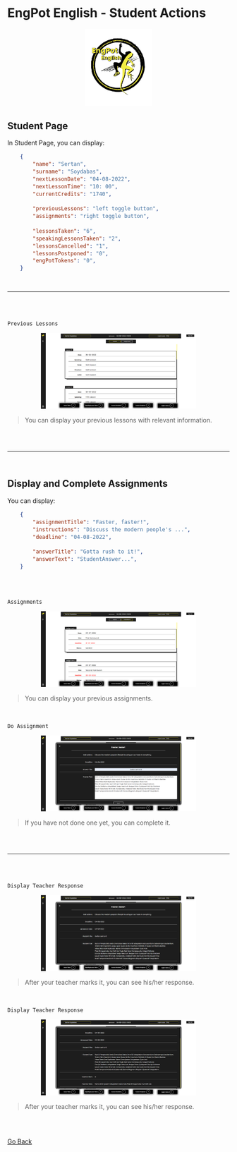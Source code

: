 # EngPot English - Student Actions

<p align="center">
  <img src="../media/logo/EngPotLogo.png" alt="EngPot Logo" width=30%>
</p>

## Student Page
In Student Page, you can display:

```json
    {
        "name": "Sertan",
        "surname": "Soydabas",
        "nextLessonDate": "04-08-2022",
        "nextLessonTime": "10: 00",
        "currentCredits": "1740",

        "previousLessons": "left toggle button",
        "assignments": "right toggle button",

        "lessonsTaken": "6",
        "speakingLessonsTaken": "2",
        "lessonsCancelled": "1",
        "lessonsPostponed": "0",
        "engPotTokens": "0",
    }
```

<br>

---

<br>
<br>

`Previous Lessons`
<p align="center">
  <img src="../media/tutorials/Student/studentPage.png" alt="EngPot Logo" width=70%>
</p>

> You can display your previous lessons with relevant information.

<br>
<br>

---

<br>


## Display and Complete Assignments
You can display:

```json
    {
        "assignmentTitle": "Faster, faster!",
        "instructions": "Discuss the modern people's ...",
        "deadline": "04-08-2022",

        "answerTitle": "Gotta rush to it!",
        "answerText": "StudentAnswer...",
    }
```

<br>
<br>

`Assignments`
<p align="center">
  <img src="../media/tutorials/Student/studentPage2.png" alt="EngPot Logo" width=70%>
</p>

> You can display your previous assignments.

<br>


`Do Assignment`
<p align="center">
  <img src="../media/tutorials/Student/studentPageDoHomework.png" alt="EngPot Logo" width=70%>
</p>

> If you have not done one yet, you can complete it.

<br>
<br>

---

<br>
<br>

`Display Teacher Response`
<p align="center">
  <img src="../media/tutorials/Student/studentPageMarkedAssignment.png" alt="EngPot Logo" width=70%>
</p>

> After your teacher marks it, you can see his/her response.

<br>

`Display Teacher Response`
<p align="center">
  <img src="../media/tutorials/Student/studentPageMarkedAssignment2.png" alt="EngPot Logo" width=70%>
</p>

> After your teacher marks it, you can see his/her response.

<br>
<br>

[Go Back](../README.md)
